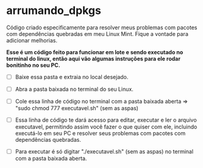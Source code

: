 # arrumando_dpkgs
Código criado especificamente para resolver meus problemas com pacotes com dependências quebradas em meu Linux Mint. Fique a vontade para adicionar melhorias.

**Esse é um código feito para funcionar em lote e sendo executado no terminal do linux, então aqui vão algumas instruções para ele rodar bonitinho no seu PC.**

- [ ] Baixe essa pasta e extraia no local desejado.

- [ ] Abra a pasta baixada no terminal do seu Linux.

- [ ] Cole essa linha de código no terminal com a pasta baixada aberta => "sudo chmod 777 executavel.sh" (sem as aspas)

- [ ] Essa linha de código te dará acesso para editar, executar e ler o arquivo executavel, permitindo assim você fazer o que quiser com ele, incluindo executá-lo em seu PC e resolver seus problemas com pacotes com dependências quebradas.

- [ ] Para executar é só digitar "./executavel.sh" (sem as aspas) no terminal com a pasta baixada aberta.
